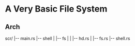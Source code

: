 # A Very Basic File System

## Arch 

scr/
|-- main.rs
|-- shell
|   |-- fs
|   |   |-- hd.rs
|   |-- fs.rs
|-- shell.rs


